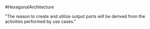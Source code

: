 #HexagonalArchitecture

"The reason to create and utilize output ports will be derived from the activities performed by use cases."